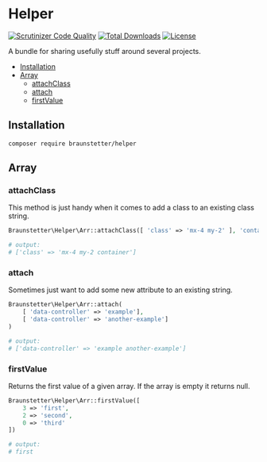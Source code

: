 # Helper

[![Scrutinizer Code Quality](https://scrutinizer-ci.com/g/Braunstetter/helper/badges/quality-score.png?b=main)](https://scrutinizer-ci.com/g/Braunstetter/helper/?branch=main)
[![Total Downloads](http://poser.pugx.org/braunstetter/helper/downloads)](https://packagist.org/packages/braunstetter/helper)
[![License](http://poser.pugx.org/braunstetter/helper/license)](https://packagist.org/packages/braunstetter/helper)

A bundle for sharing usefully stuff around several projects.

* [Installation](#installation)
* [Array](#array)
  * [attachClass](#attachclass)
  * [attach](#attach)
  * [firstValue](#firstvalue)


## Installation

```shell
composer require braunstetter/helper
```

## Array

### attachClass

This method is just handy when it comes to add a class to an existing class string.

```php
Braunstetter\Helper\Arr::attachClass([ 'class' => 'mx-4 my-2' ], 'container')

# output:
# ['class' => 'mx-4 my-2 container']
```

### attach

Sometimes just want to add some new attribute to an existing string.

```php
Braunstetter\Helper\Arr::attach(
    [ 'data-controller' => 'example'],
    [ 'data-controller' => 'another-example']
)

# output: 
# ['data-controller' => 'example another-example']
```

### firstValue

Returns the first value of a given array. If the array is empty it returns null.

```php
Braunstetter\Helper\Arr::firstValue([
    3 => 'first',
    2 => 'second',
    0 => 'third'
])

# output:
# first
```
